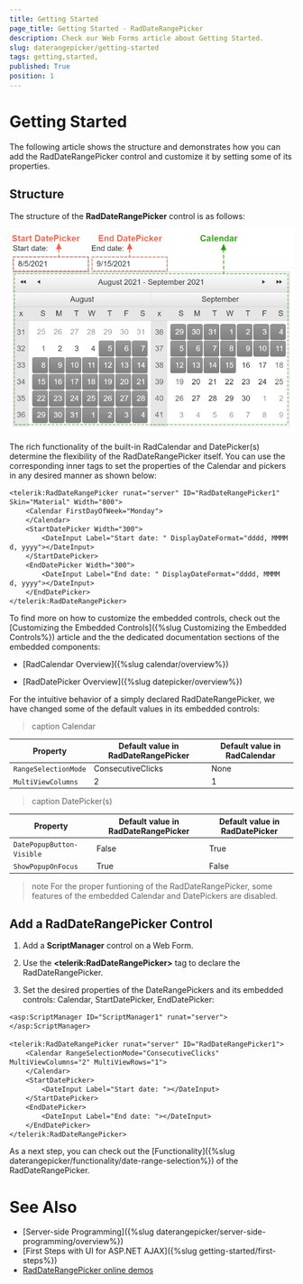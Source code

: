 ```yaml
---
title: Getting Started 
page_title: Getting Started - RadDateRangePicker
description: Check our Web Forms article about Getting Started.
slug: daterangepicker/getting-started
tags: getting,started,
published: True
position: 1
---
```


# Getting Started 

The following article shows the structure and demonstrates how you can add the RadDateRangePicker control and customize it by setting some of its properties.

## Structure

The structure of the **RadDateRangePicker** control is as follows:

![Structure](images/structure.png)

The rich functionality of the built-in RadCalendar and DatePicker(s) determine the flexibility of the RadDateRangePicker itself. You can use the corresponding inner tags to set the properties of the Calendar and pickers in any desired manner as shown below:

````ASPX
<telerik:RadDateRangePicker runat="server" ID="RadDateRangePicker1" Skin="Material" Width="800">
    <Calendar FirstDayOfWeek="Monday">
    </Calendar>
    <StartDatePicker Width="300">
        <DateInput Label="Start date: " DisplayDateFormat="dddd, MMMM  d, yyyy"></DateInput>
    </StartDatePicker>
    <EndDatePicker Width="300">
        <DateInput Label="End date: " DisplayDateFormat="dddd, MMMM  d, yyyy"></DateInput>
    </EndDatePicker>
</telerik:RadDateRangePicker>
````

To find more on how to customize the embedded controls, check out the [Customizing the Embedded Controls]({%slug Customizing the Embedded Controls%}) article and the the dedicated documentation sections of the embedded components:

 - [RadCalendar Overview]({%slug calendar/overview%})

 - [RadDatePicker Overview]({%slug datepicker/overview%})

For the intuitive behavior of a simply declared RadDateRangePicker, we have changed some of the default values in its embedded controls: 

>caption Calendar

| Property           | Default value in **RadDateRangePicker** | Default value in **RadCalendar** |
|--------------------|-------------------------------------|------------------------------|
| `RangeSelectionMode` | ConsecutiveClicks                   | None                         |
| `MultiViewColumns`   | 2                                   | 1                            |

>caption DatePicker(s)

| Property                | Default value in **RadDateRangePicker** | Default value in **RadDatePicker** |
|-------------------------|-------------------------------------|--------------------------------|
| `DatePopupButton-Visible` | False                               | True                           |
| `ShowPopupOnFocus`        | True                                | False                          |

>note
For the proper funtioning of the RadDateRangePicker, some features of the embedded Calendar and DatePickers are disabled.

## Add a RadDateRangePicker Control

1. Add a **ScriptManager** control on a Web Form.

1. Use the **&lt;telerik:RadDateRangePicker&gt;** tag to declare the RadDateRangePicker.

1. Set the desired properties of the DateRangePickers and its embedded controls: Calendar, StartDatePicker, EndDatePicker:

````ASPX
<asp:ScriptManager ID="ScriptManager1" runat="server"></asp:ScriptManager>

<telerik:RadDateRangePicker runat="server" ID="RadDateRangePicker1">
    <Calendar RangeSelectionMode="ConsecutiveClicks" MultiViewColumns="2" MultiViewRows="1">
    </Calendar>
    <StartDatePicker>
        <DateInput Label="Start date: "></DateInput>
    </StartDatePicker>
    <EndDatePicker>
        <DateInput Label="End date: "></DateInput>
    </EndDatePicker>
</telerik:RadDateRangePicker>
````

As a next step, you can check out the [Functionality]({%slug daterangepicker/functionality/date-range-selection%}) of the RadDateRangePicker.

# See Also
 * [Server-side Programming]({%slug daterangepicker/server-side-programming/overview%})
 * [First Steps with UI for ASP.NET AJAX]({%slug getting-started/first-steps%})
 * [RadDateRangePicker online demos](https://demos.telerik.com/aspnet-ajax/daterangepicker/examples/overview/defaultcs.aspx)


